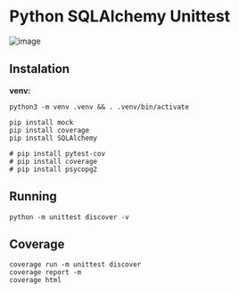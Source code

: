 # Python SQLAlchemy Unittest

![image](https://user-images.githubusercontent.com/1257048/219973971-906c02d6-3ca9-489d-9aed-ce38d1b466b4.png)


## Instalation

__venv:__

    python3 -m venv .venv && . .venv/bin/activate

    pip install mock
    pip install coverage
    pip install SQLAlchemy

    # pip install pytest-cov
    # pip install coverage
    # pip install psycopg2


## Running

    python -m unittest discover -v

## Coverage

    coverage run -m unittest discover
    coverage report -m
    coverage html

